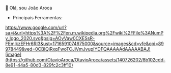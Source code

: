👋  Olá, sou João Aroca
- Principais Ferramentas:
  

https://www.google.com/url?sa=i&url=https%3A%2F%2Fen.m.wikipedia.org%2Fwiki%2FFile%3ANumPy_logo_2020.svg&psig=AOvVaw0CXESsR-FEmlkzEFHr6RI3&ust=1716591074675000&source=images&cd=vfe&opi=89978449&ved=0CBIQjRxqFwoTCJiVmJvupIYDFQAAAAAdAAAAABAJ![image](https://github.com/OtavioAroca/OtavioAroca/assets/140726202/8b102cdd-8e91-44a5-80d3-829fc2c3ff10)
